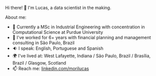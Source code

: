 Hi there! 👋 I'm Lucas, a data scientist in the making.

About me:
- 🏫 Currently a MSc in Industrial Engineering with concentration in Computational Science at Purdue University
- 🏢 I've worked for 6+ years with financial planning and management consulting in São Paulo, Brazil
- 🔉 I speak: English, Portuguese and Spanish
- 🌍 I've lived at: West Lafayette, Indiana / São Paulo, Brazil / Brasília, Brazil / Glasgow, Scotland
- 📫 Reach me: [linkedin.com/morilucas](https://www.linkedin.com/in/morilucas/)
